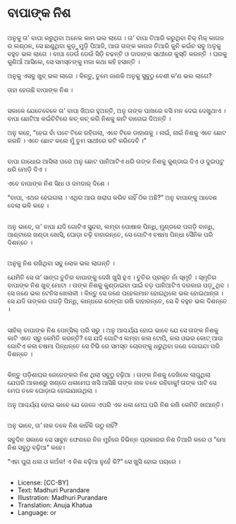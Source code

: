 # ବାପାଙ୍କ ନିଶ

##
ଅନୁକୁ ତା’ ବାପା କରୁଥିବା ଅନେକ କାମ ଭଲ ଲାଗେ । ତା’ ବାପା ତିଆରି କରୁଥିବା ଚିକ୍ ମିକ୍ କାଗଜ ର ଲଣ୍ଠନ, ସେ ଛାଣୁଥିବା କୁଡ଼ୁମୁଡ଼ି ପିଆଜି, ଆଉ ତାଙ୍କ କାଗଜ ତିଆରି କୁନି କଇଁଚ ସବୁ ଅନୁକୁ ବହୁତ ଭଲ ଲାଗେ । ବାପା ଡେଉଁ ଡେଉଁ ସିଡ଼ି ଚଢନ୍ତି ଓ ଦାଦାଙ୍କ ସାଥୀରେ କୁସ୍ତି କରନ୍ତି । ଘରକୁ କୁଣିଆଁ ଆସିଲେ, ସେ ସମସ୍ତଙ୍କୁ ମଜା କଥା କହି ହସାନ୍ତି । 

ଅନୁକୁ ଏସବୁ ଖୁବ୍ ଭଲ ଲାଗେ । କିନ୍ତୁ, ତୁମେ ଜାଣକି ଅନୁକୁ ସୁବୁଠୁ ବେଶୀ କ’ଣ ଭଲ ଲାଗେ? 

ତାହା ହେଉଛି ବାପାଙ୍କ ନିଶ । 

##
ସକାଳେ ଯେତେବେଳେ ତା’ ବାପା ଖିଅର ହୁଅନ୍ତି, ଅନୁ ତାଙ୍କ ପାଖରେ ବସି ମନ ଦେଇ ଦେଖୁଥାଏ । ବାପା ଛୋଟିଆ କଇଁଚିଟିରେ କଚ୍ କଚ୍ କରି ନିଶକୁ କାଟି ବାଗେଇ ଦିଅନ୍ତି । 

ଅନୁ କହେ, “ହେଇ ବାଁ ପଟେ ଟିକେ ରହିଗଲା, ଏବେ ଟିକେ ଡାହାଣକୁ । ନାଇଁ, ନାଇଁ ନିଶକୁ ଏତେ ଛୋଟ କରନି । ଏତେ ଛୋଟ କଲେ ମୁଁ ତୁମ ସାଥୀରେ କଟି କରିଦେବି ।” 

##
ବାପା ଗାଧୋଇ ଆସିଲା ପରେ ଅନୁ ଛୋଟ ପାନିଆଟିଏ ଧରି ତାଙ୍କ ନିଶକୁ କୁଣ୍ଡାଇ ଦିଏ ଓ ଦୁଇପଟୁ ଧରି ମୋଡ଼ି ଦିଏ । 

ଏବେ ବାପାଙ୍କ ନିଶ ସିଧା ଓ ଦମଦାର୍ ଦିଶେ । 

“ବାପା, ଏଥର ହେଇଗଲା । ଏଥିର ଆଉ ଖରାପ କରିବ ନାହିଁ ଠିକ ଅଛି?” ଅନୁ ବାପାଙ୍କୁ ଆଦେଶ ଦେଲା ଭଳି କହେ । 

##
ଅନୁ ଭାବେ, ତା’ ବାପା ଯଦି ଗୋଟିଏ ସୁନ୍ଦର, ଲମ୍ବା ପୋଷାକ ପିନ୍ଧି, ମୁଣ୍ଡରେ ପଗଡ଼ି ବାନ୍ଧି, ଆଣ୍ଟାରେ ଖଣ୍ଡା ଖୋସି, ଘୋଡ଼ା ଚଢ଼ି ବାହାରନ୍ତେ, ସେ ଗୋଟିଏ ଚଷମା ପିନ୍ଧା ସୈନିକ ପରି ଦିଶନ୍ତେ । 

##
ଅନୁକୁ ନିଶ ରଖିଥିବା ସବୁ ଲୋକ ଭଲ ଲାଗନ୍ତି । 

ଯେମିତି ସେ ତା’ ସାଙ୍ଗ ତୁତିର ବାପାଙ୍କୁ ଦେଖି ଖୁସି ହୁଏ । ତୁତିର ପ୍ରକୃତ ନାଁ ସ୍ମୃତି । ସ୍ମୃତିର ବାପାଙ୍କ ନିଶ ଖୁବ୍ ମୋଟା । ତାଙ୍କ ନିଶକୁ କୁଣ୍ଡାଇବା ପାଇଁ ବଡ଼ ପାନିଆଟିଏ ଦରକାର ପଡ଼ୁଥିବ । ସେ ଜଣେ ଭଲ ଟେନିସ ଖେଳାଳୀ । କିନ୍ତୁ ସେ ଜଣେ ପହେଲମାନ ହୋଇଥିଲେ ଭଲ ହୋଇଥାନ୍ତା । ସେ ଯଦି ତାଙ୍କର ପଗଡ଼ି ପିନ୍ଧି, କାନ୍ଧରେ ଠେଙ୍ଗା ରଖି ବାହାରନ୍ତେ, ସେ ବି ବହୁତ ଭଲ ଦିଶନ୍ତେ । 

##
ସାହିଲ୍ ବାପାଙ୍କ ନିଶ ପେନ୍ସିଲ୍ ପରି ସରୁ । ଅନୁ ଆଶ୍ଚର୍ଯ୍ୟ ହୋଇ ଭାବେ ଯେ ସେ ତାଙ୍କ ନିଶକୁ କାଟି ଏତେ ସରୁ କେମିତି କରନ୍ତି? ସେ ଯଦି ଗୋଟିଏ ଲମ୍ବା କଳା ଟୋପି, କଳା ଓଭର କୋଟ୍ ଆଉ ଗୋଟିଏ କଳା ଚଷମା ପିନ୍ଧନ୍ତେ ସେ ଟିଭି ରେ ସମସ୍ତ ଚୋରଙ୍କୁ ଧରୁଥିବା ଜଣେ ଗୋଇନ୍ଦା ପରି ଦିଶନ୍ତେ । 

##
କିନ୍ତୁ ପଡ଼ିଶାଘର ଜେଜେଙ୍କର ନିଶ ଥିଲା ସବୁଠୁ ବଢ଼ିଆ । ତାଙ୍କ ନିଶକୁ ଦେଖିଲେ ଲାଗୁଥିଲା ଯେପରି ଆକାଶରୁ ଖଣ୍ଡେ ଧଳାମେଘ ଖସି ଆସିଛି ତାଙ୍କ ନାକ ତଳେ ରହିବାକୁ! ତାଙ୍କ ପାଟି ସେ ମେଘ ତଳେ ଘୋଡ଼ାଇ ହୋଇଯାଉଥିଲା । 

ଅନୁ ଆଶ୍ଚର୍ଯ୍ୟ ହୋଇ ଭାବେ ଯେ ଜେଜେ ଏପରି ଏକ ଧଳା ମେଘ ପରି ନିଶ ରଖି କେମିତି ଖାଆନ୍ତି। 

##
ଅନୁ ଭାବେ, ତା’ ନାକ ତଳେ ନିଶ କାହିଁକି ଉଠୁ ନାହିଁ? 

ସବୁଦିନ ସକାଳେ ସେ ସାବୁନ ଫେଣରେ ନିଜ ମୁହଁରେ ବିଭିନ୍ନ ପ୍ରକାରର ନିଶ ତିଆରି କରେ ଓ “ମୋ ନିଶ ସବୁଠୁ ବଢ଼ିଆ” କହେ। 

“ଏହା ପୁରା ଧଳା ଓ କଅଁଳ! ଏ ନିଶ ବଢ଼ିଆ ନୁହେଁ କି?” ସେ ଖୁସି ହୋଇ ପଚାରେ । 

##
* License: [CC-BY]
* Text: Madhuri Purandare
* Illustration: Madhuri Purandare
* Translation: Anuja Khatua
* Language: or
